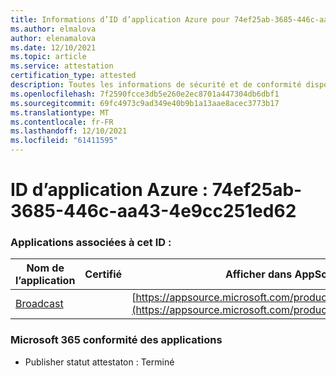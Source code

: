 ```yaml
---
title: Informations d’ID d’application Azure pour 74ef25ab-3685-446c-aa43-4e9cc251ed62
ms.author: elmalova
author: elenamalova
ms.date: 12/10/2021
ms.topic: article
ms.service: attestation
certification_type: attested
description: Toutes les informations de sécurité et de conformité disponibles pour 74ef25ab-3685-446c-aa43-4e9cc251ed62.
ms.openlocfilehash: 7f2590fcce3db5e260e2ec8701a447304db6dbf1
ms.sourcegitcommit: 69fc4973c9ad349e40b9b1a13aae8acec3773b17
ms.translationtype: MT
ms.contentlocale: fr-FR
ms.lasthandoff: 12/10/2021
ms.locfileid: "61411595"
---
```

# <a name="azure-app-id-74ef25ab-3685-446c-aa43-4e9cc251ed62"></a>ID d’application Azure : 74ef25ab-3685-446c-aa43-4e9cc251ed62


### <a name="apps-associated-with-this-id"></a>Applications associées à cet ID :
| **Nom de l’application** | **Certifié** | **Afficher dans AppSource** |
|--------------|---------------|-----------------------|
| [Broadcast](https://docs.microsoft.com/microsoft-365-app-certification/forward/WA200002697) |  | [https://appsource.microsoft.com/product/office/WA200002697](https://appsource.microsoft.com/product/office/WA200002697) |

### <a name="microsoft-365-app-compliance-status"></a>Microsoft 365 conformité des applications
- Publisher statut attestaton : Terminé
